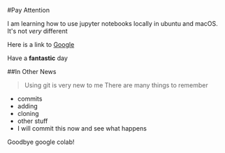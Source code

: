 #Pay Attention

I am learning how to use jupyter notebooks locally in ubuntu and macOS. It's not *very* different

Here is a link to [Google](https://www.google.com)

Have a **fantastic** day

##In Other News
>Using git is very new to me
There are many things to remember
- commits
- adding
- cloning
- other stuff
- I will commit this now and see what happens

Goodbye google colab!